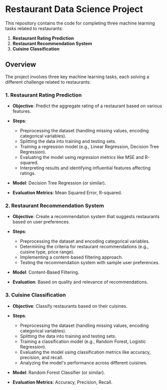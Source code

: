 # Restaurant Data Science Project

This repository contains the code for completing three machine learning tasks related to restaurants:

1. **Restaurant Rating Prediction**  
2. **Restaurant Recommendation System**  
3. **Cuisine Classification**

## Overview

The project involves three key machine learning tasks, each solving a different challenge related to restaurants:

### 1. **Restaurant Rating Prediction**
   - **Objective**: Predict the aggregate rating of a restaurant based on various features.
   - **Steps**:
     - Preprocessing the dataset (handling missing values, encoding categorical variables).
     - Splitting the data into training and testing sets.
     - Training a regression model (e.g., Linear Regression, Decision Tree Regression).
     - Evaluating the model using regression metrics like MSE and R-squared.
     - Interpreting results and identifying influential features affecting ratings.
   
   - **Model**: Decision Tree Regression (or similar).
   - **Evaluation Metrics**: Mean Squared Error, R-squared.

### 2. **Restaurant Recommendation System**
   - **Objective**: Create a recommendation system that suggests restaurants based on user preferences.
   - **Steps**:
     - Preprocessing the dataset and encoding categorical variables.
     - Determining the criteria for restaurant recommendations (e.g., cuisine type, price range).
     - Implementing a content-based filtering approach.
     - Testing the recommendation system with sample user preferences.
   
   - **Model**: Content-Based Filtering.
   - **Evaluation**: Based on quality and relevance of recommendations.

### 3. **Cuisine Classification**
   - **Objective**: Classify restaurants based on their cuisines.
   - **Steps**:
     - Preprocessing the dataset (handling missing values, encoding categorical variables).
     - Splitting the data into training and testing sets.
     - Training a classification model (e.g., Random Forest, Logistic Regression).
     - Evaluating the model using classification metrics like accuracy, precision, and recall.
     - Analyzing the model's performance across different cuisines.
   
   - **Model**: Random Forest Classifier (or similar).
   - **Evaluation Metrics**: Accuracy, Precision, Recall.

